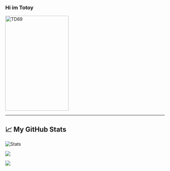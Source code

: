 ### Hi im Totoy

<img src="https://cdn.discordapp.com/attachments/778488602849574943/813582646910779442/PicsArt_02-21-05.07.29.jpg" alt="TD69" style="width:200px;height:300px;">

---------------------------------------------------------------------------------------------------------------------------------------

## &#x1f4c8; My GitHub Stats

![Stats](https://github-readme-stats.vercel.app/api/top-langs/?username=totoyzx&layout=demo)

![](https://api.ghprofile.me/view?username=totoyzx)

![](https://discord.c99.nl/widget/theme-2/551241428379107338.png)
